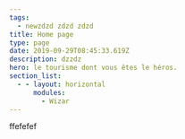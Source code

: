 ```yaml
---
tags:
  - newzdzd zdzd zdzd
title: Home page
type: page
date: 2019-09-29T08:45:33.619Z
description: dzzdz
hero: le tourisme dont vous êtes le héros.
section_list:
  - - layout: horizontal
      modules:
        - Wizar
---
```

ffefefef
